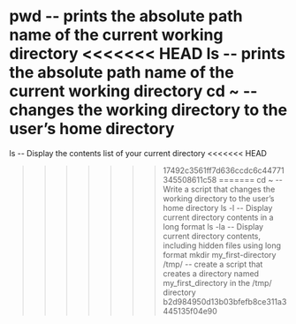 pwd -- prints the absolute path name of the current working directory
<<<<<<< HEAD
ls -- prints the absolute path name of the current working directory
cd ~ -- changes the working directory to the user’s home directory
=======
ls -- Display the contents list of your current directory
<<<<<<< HEAD
>>>>>>> 17492c3561ff7d636ccdc6c44771345508611c58
=======
cd ~ -- Write a script that changes the working directory to the user’s home directory
ls -l -- Display current directory contents in a long format
ls -la -- Display current directory contents, including hidden files using long format
mkdir my_first-directory /tmp/ -- create a script that creates a directory named my_first_directory in the /tmp/ directory
>>>>>>> b2d984950d13b03bfefb8ce311a3445135f04e90
